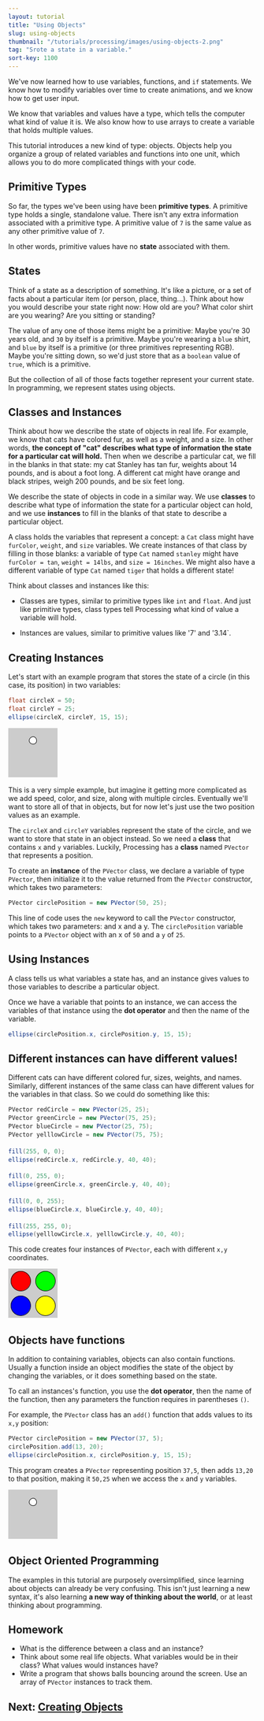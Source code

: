 ```yaml
---
layout: tutorial
title: "Using Objects"
slug: using-objects
thumbnail: "/tutorials/processing/images/using-objects-2.png"
tag: "Srote a state in a variable."
sort-key: 1100
---
```


We've now learned how to use variables, functions, and `if` statements. We know how to modify variables over time to create animations, and we know how to get user input.

We know that variables and values have a type, which tells the computer what kind of value it is. We also know how to use arrays to create a variable that holds multiple values.

This tutorial introduces a new kind of type: objects. Objects help you organize a group of related variables and functions into one unit, which allows you to do more complicated things with your code.

## Primitive Types

So far, the types we've been using have been **primitive types**. A primitive type holds a single, standalone value. There isn't any extra information associated with a primitive type. A primitive value of `7` is the same value as any other primitive value of `7`.

In other words, primitive values have no **state** associated with them.

## States

Think of a state as a description of something. It's like a picture, or a set of facts about a particular item (or person, place, thing...). Think about how you would describe your state right now: How old are you? What color shirt are you wearing? Are you sitting or standing?

The value of any one of those items might be a primitive: Maybe you're 30 years old, and `30` by itself is a primitive. Maybe you're wearing a `blue` shirt, and `blue` by itself is a primitive (or three primitives representing RGB). Maybe you're sitting down, so we'd just store that as a `boolean` value of `true`, which is a primitive.

But the collection of all of those facts together represent your current state. In programming, we represent states using objects.

## Classes and Instances

Think about how we describe the state of objects in real life. For example, we know that cats have colored fur, as well as a weight, and a size. In other words, **the concept of "cat" describes what type of information the state for a particular cat will hold.** Then when we describe a particular cat, we fill in the blanks in that state: my cat Stanley has tan fur, weights about 14 pounds, and is about a foot long. A different cat might have orange and black stripes, weigh 200 pounds, and be six feet long.

We describe the state of objects in code in a similar way. We use **classes** to describe what type of information the state for a particular object can hold, and we use **instances** to fill in the blanks of that state to describe a particular object.

A class holds the variables that represent a concept: a `Cat` class might have `furColor`, `weight`, and `size` variables. We create instances of that class by filling in those blanks: a variable of type `Cat` named `stanley` might have `furColor = tan`, `weight = 14lbs`, and `size = 16inches`. We might also have a different variable of type `Cat` named `tiger` that holds a different state!

Think about classes and instances like this:

- Classes are types, similar to primitive types like `int` and `float`. And just like primitive types, class types tell Processing what kind of value a variable will hold. 

- Instances are values, similar to primitive values like '7' and '3.14`.

## Creating Instances

Let's start with an example program that stores the state of a circle (in this case, its position) in two variables:

```java
float circleX = 50;
float circleY = 25;
ellipse(circleX, circleY, 15, 15);
```

![circle](/tutorials/processing/images/using-objects-1.png)


This is a very simple example, but imagine it getting more complicated as we add speed, color, and size, along with multiple circles. Eventually we'll want to store all of that in objects, but for now let's just use the two position values as an example.

The `circleX` and `circleY` variables represent the state of the circle, and we want to store that state in an object instead. So we need a **class** that contains `x` and `y` variables. Luckily, Processing has a **class** named `PVector` that represents a position.

To create an **instance** of the `PVector` class, we declare a variable of type `PVector`, then initialize it to the value returned from the `PVector` constructor, which takes two parameters:

```java
PVector circlePosition = new PVector(50, 25);
```

This line of code uses the `new` keyword to call the `PVector` constructor, which takes two parameters: and x and a y. The `circlePosition` variable points to a `PVector` object with an x of `50` and a `y` of `25`.

## Using Instances

A class tells us what variables a state has, and an instance gives values to those variables to describe a particular object.

Once we have a variable that points to an instance, we can access the variables of that instance using the **dot operator** and then the name of the variable.

```java
ellipse(circlePosition.x, circlePosition.y, 15, 15);
```

## Different instances can have different values!

Different cats can have different colored fur, sizes, weights, and names. Similarly, different instances of the same class can have different values for the variables in that class. So we could do something like this:

```java
PVector redCircle = new PVector(25, 25);
PVector greenCircle = new PVector(75, 25);
PVector blueCircle = new PVector(25, 75);
PVector yelllowCircle = new PVector(75, 75);

fill(255, 0, 0);
ellipse(redCircle.x, redCircle.y, 40, 40);

fill(0, 255, 0);
ellipse(greenCircle.x, greenCircle.y, 40, 40);

fill(0, 0, 255);
ellipse(blueCircle.x, blueCircle.y, 40, 40);

fill(255, 255, 0);
ellipse(yelllowCircle.x, yelllowCircle.y, 40, 40);
```

This code creates four instances of `PVector`, each with different `x,y` coordinates.

![four circles](/tutorials/processing/images/using-objects-2.png)

## Objects have functions

In addition to containing variables, objects can also contain functions. Usually a function inside an object modifies the state of the object by changing the variables, or it does something based on the state.

To call an instances's function, you use the **dot operator**, then the name of the function, then any parameters the function requires in parentheses `()`.

For example, the `PVector` class has an `add()` function that adds values to its `x,y` position:

```java
PVector circlePosition = new PVector(37, 5);
circlePosition.add(13, 20);
ellipse(circlePosition.x, circlePosition.y, 15, 15);
```

This program creates a `PVector` representing position `37,5`, then adds `13,20` to that position, making it `50,25` when we access the `x` and `y` variables.

![circle](/tutorials/processing/images/using-objects-3.png)

## Object Oriented Programming

The examples in this tutorial are purposely oversimplified, since learning about objects can already be very confusing. This isn't just learning a new syntax, it's also learning **a new way of thinking about the world**, or at least thinking about programming.

## Homework

- What is the difference between a class and an instance?
- Think about some real life objects. What variables would be in their class? What values would instances have?
- Write a program that shows balls bouncing around the screen. Use an array of `PVector` instances to track them.

## Next: [Creating Objects](/tutorials/processing/creating-objects)
